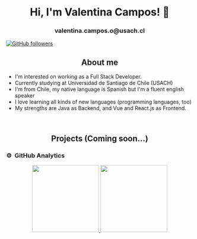 <div align="center">
<h1 align="center">Hi, I'm Valentina Campos! 👋</h1>
<h3 align="center">valentina.campos.o@usach.cl</h3>
</div>

[![GitHub followers](https://img.shields.io/github/followers/valenpy22?style=social)](https://github.com/valenpy22)

<h2 align="center">About me</h2>
<ul>
  <li>I'm interested on working as a Full Stack Developer.</li>
  <li>Currently studying at Universidad de Santiago de Chile (USACH)</li>
  <li>I'm from Chile, my native language is Spanish but I'm a fluent english speaker</li>
  <li>I love learning all kinds of new languages (programming languages, too)</li>
  <li>My strengths are Java as Backend, and Vue and React.js as Frontend.</li>
</ul> 
<br>

<h2 align="center">Projects (Coming soon...)</h2>

### ⚙️ &nbsp;GitHub Analytics

<p align="center">
<a href="https://github.com/ArisGuimera">
  <img height="180em" src="https://github-readme-stats-eight-theta.vercel.app/api?username=valenpy22&show_icons=true&theme=algolia&include_all_commits=true&count_private=true"/>
  <img height="180em" src="https://github-readme-stats-eight-theta.vercel.app/api/top-langs/?username=valenpy22&layout=compact&langs_count=8&theme=algolia"/>
</a>
</p>

